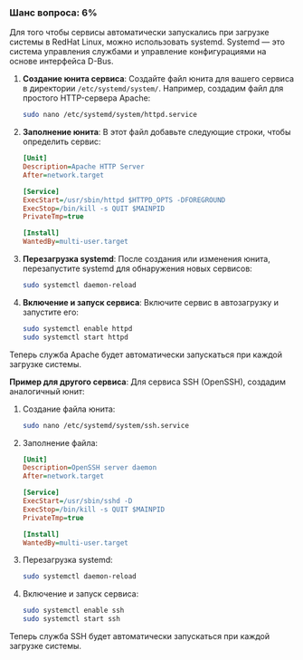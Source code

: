 ### Шанс вопроса: 6%

Для того чтобы сервисы автоматически запускались при загрузке системы в RedHat Linux, можно использовать systemd. Systemd — это система управления службами и управление конфигурациями на основе интерфейса D-Bus.

1. **Создание юнита сервиса**: Создайте файл юнита для вашего сервиса в директории `/etc/systemd/system/`. Например, создадим файл для простого HTTP-сервера Apache:

   ```bash
   sudo nano /etc/systemd/system/httpd.service
   ```

2. **Заполнение юнита**: В этот файл добавьте следующие строки, чтобы определить сервис:

   ```ini
   [Unit]
   Description=Apache HTTP Server
   After=network.target

   [Service]
   ExecStart=/usr/sbin/httpd $HTTPD_OPTS -DFOREGROUND
   ExecStop=/bin/kill -s QUIT $MAINPID
   PrivateTmp=true

   [Install]
   WantedBy=multi-user.target
   ```

3. **Перезагрузка systemd**: После создания или изменения юнита, перезапустите systemd для обнаружения новых сервисов:

   ```bash
   sudo systemctl daemon-reload
   ```

4. **Включение и запуск сервиса**: Включите сервис в автозагрузку и запустите его:

   ```bash
   sudo systemctl enable httpd
   sudo systemctl start httpd
   ```

Теперь служба Apache будет автоматически запускаться при каждой загрузке системы.

**Пример для другого сервиса**: Для сервиса SSH (OpenSSH), создадим аналогичный юнит:

1. Создание файла юнита:

   ```bash
   sudo nano /etc/systemd/system/ssh.service
   ```

2. Заполнение файла:

   ```ini
   [Unit]
   Description=OpenSSH server daemon
   After=network.target

   [Service]
   ExecStart=/usr/sbin/sshd -D
   ExecStop=/bin/kill -s QUIT $MAINPID
   PrivateTmp=true

   [Install]
   WantedBy=multi-user.target
   ```

3. Перезагрузка systemd:

   ```bash
   sudo systemctl daemon-reload
   ```

4. Включение и запуск сервиса:

   ```bash
   sudo systemctl enable ssh
   sudo systemctl start ssh
   ```

Теперь служба SSH будет автоматически запускаться при каждой загрузке системы.